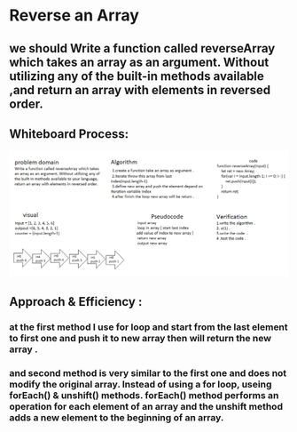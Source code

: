# Reverse an Array
## we should Write a function called reverseArray which takes an array as an argument. Without utilizing any of the built-in methods available ,and  return an array with elements in reversed order.
## Whiteboard Process:
![reverseArray](reverseArray.png)
## Approach & Efficiency :
### at the first method I use for loop and start from the last element to first one  and push it to new array then will return the new array .
### and second  method is very similar to the first one and does not modify the original array. Instead of using a for loop, useing forEach() & unshift() methods. forEach() method performs an operation for each element of an array and the unshift method adds a new element to the beginning of an array.